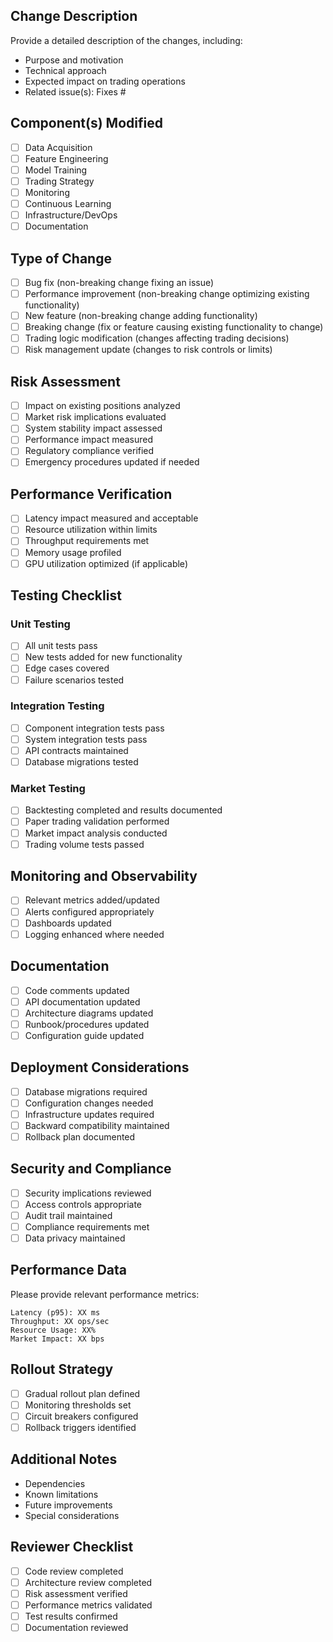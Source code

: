 ## Change Description
Provide a detailed description of the changes, including:
- Purpose and motivation
- Technical approach
- Expected impact on trading operations
- Related issue(s): Fixes #

## Component(s) Modified
- [ ] Data Acquisition
- [ ] Feature Engineering
- [ ] Model Training
- [ ] Trading Strategy
- [ ] Monitoring
- [ ] Continuous Learning
- [ ] Infrastructure/DevOps
- [ ] Documentation

## Type of Change
- [ ] Bug fix (non-breaking change fixing an issue)
- [ ] Performance improvement (non-breaking change optimizing existing functionality)
- [ ] New feature (non-breaking change adding functionality)
- [ ] Breaking change (fix or feature causing existing functionality to change)
- [ ] Trading logic modification (changes affecting trading decisions)
- [ ] Risk management update (changes to risk controls or limits)

## Risk Assessment
- [ ] Impact on existing positions analyzed
- [ ] Market risk implications evaluated
- [ ] System stability impact assessed
- [ ] Performance impact measured
- [ ] Regulatory compliance verified
- [ ] Emergency procedures updated if needed

## Performance Verification
- [ ] Latency impact measured and acceptable
- [ ] Resource utilization within limits
- [ ] Throughput requirements met
- [ ] Memory usage profiled
- [ ] GPU utilization optimized (if applicable)

## Testing Checklist
### Unit Testing
- [ ] All unit tests pass
- [ ] New tests added for new functionality
- [ ] Edge cases covered
- [ ] Failure scenarios tested

### Integration Testing
- [ ] Component integration tests pass
- [ ] System integration tests pass
- [ ] API contracts maintained
- [ ] Database migrations tested

### Market Testing
- [ ] Backtesting completed and results documented
- [ ] Paper trading validation performed
- [ ] Market impact analysis conducted
- [ ] Trading volume tests passed

## Monitoring and Observability
- [ ] Relevant metrics added/updated
- [ ] Alerts configured appropriately
- [ ] Dashboards updated
- [ ] Logging enhanced where needed

## Documentation
- [ ] Code comments updated
- [ ] API documentation updated
- [ ] Architecture diagrams updated
- [ ] Runbook/procedures updated
- [ ] Configuration guide updated

## Deployment Considerations
- [ ] Database migrations required
- [ ] Configuration changes needed
- [ ] Infrastructure updates required
- [ ] Backward compatibility maintained
- [ ] Rollback plan documented

## Security and Compliance
- [ ] Security implications reviewed
- [ ] Access controls appropriate
- [ ] Audit trail maintained
- [ ] Compliance requirements met
- [ ] Data privacy maintained

## Performance Data
Please provide relevant performance metrics:
```
Latency (p95): XX ms
Throughput: XX ops/sec
Resource Usage: XX%
Market Impact: XX bps
```

## Rollout Strategy
- [ ] Gradual rollout plan defined
- [ ] Monitoring thresholds set
- [ ] Circuit breakers configured
- [ ] Rollback triggers identified

## Additional Notes
- Dependencies
- Known limitations
- Future improvements
- Special considerations

## Reviewer Checklist
- [ ] Code review completed
- [ ] Architecture review completed
- [ ] Risk assessment verified
- [ ] Performance metrics validated
- [ ] Test results confirmed
- [ ] Documentation reviewed